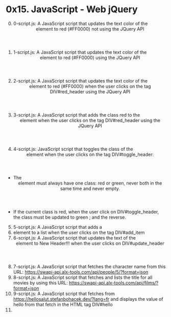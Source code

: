 # 0x15. JavaScript - Web jQuery

0. 0-script.js: A JavaScript script that updates the text color of the <header> element to red (#FF0000) not using the JQuery API
1. 1-script.js: A JavaScript script that updates the text color of the <header> element to red (#FF0000) using the JQuery API
2. 2-script.js: A JavaScript script that updates the text color of the <header> element to red (#FF0000) when the user clicks on the tag DIV#red_header using the JQuery API
3. 3-script.js: A JavaScript script that adds the class red to the <header> element when the user clicks on the tag DIV#red_header using the JQuery API
4. 4-script.js: JavaScript script that toggles the class of the <header> element when the user clicks on the tag DIV#toggle_header:
- The <header> element must always have one class: red or green, never both in the same time and never empty.
- If the current class is red, when the user click on DIV#toggle_header, the class must be updated to green ; and the reverse.
5. 5-script.js: A JavaScript script that adds a <li> element to a list when the user clicks on the tag DIV#add_item
6. 6-script.js: A JavaScript script that updates the text of the <header> element to New Header!!! when the user clicks on DIV#update_header
7. 7-script.js: A JavaScript script that fetches the character name from this URL: https://swapi-api.alx-tools.com/api/people/5/?format=json
8. 8-script.js: A JavaScript script that fetches and lists the title for all movies by using this URL: https://swapi-api.alx-tools.com/api/films/?format=json
9. 9-script.js: A JavaScript script that fetches from https://hellosalut.stefanbohacek.dev/?lang=fr and displays the value of hello from that fetch in the HTML tag DIV#hello
10. 